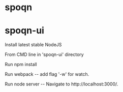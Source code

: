 # spoqn


# spoqn-ui
Install latest stable NodeJS

From CMD line in 'spoqn-ui' directory

Run npm install

Run webpack
    -- add flag '-w' for watch.

Run node server 
    -- Navigate to http://localhost:3000/.